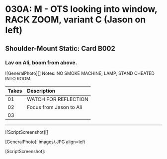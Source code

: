 # 030A: M - OTS looking into window, RACK ZOOM, variant C (Jason on left)

## Shoulder-Mount Static: Card B002

### Lav on Ali, boom from above.

![GeneralPhoto][]
Notes: NO SMOKE MACHINE; LAMP, STAND CHEATED INTO ROOM.

| Takes | Description |
|:---|:----|
| 01 | WATCH FOR REFLECTION |
| 02 | Focus from Jason to Ali |
| 03 |  |

----

![ScriptScreenshot][]


[GeneralPhoto]:  images/.JPG align=left

[ScriptScreenshot]: 